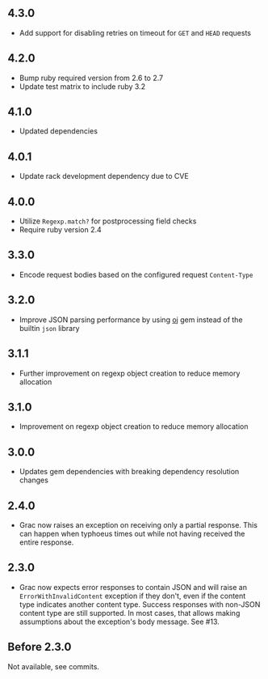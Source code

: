 ## 4.3.0

* Add support for disabling retries on timeout for `GET` and `HEAD` requests

## 4.2.0

* Bump ruby required version from 2.6 to 2.7
* Update test matrix to include ruby 3.2

## 4.1.0

* Updated dependencies

## 4.0.1

* Update rack development dependency due to CVE

## 4.0.0

* Utilize `Regexp.match?` for postprocessing field checks
* Require ruby version 2.4

## 3.3.0

* Encode request bodies based on the configured request `Content-Type`

## 3.2.0

* Improve JSON parsing performance by using [oj](https://github.com/ohler55/oj) gem instead of the builtin `json` library

## 3.1.1

* Further improvement on regexp object creation to reduce memory allocation

## 3.1.0

* Improvement on regexp object creation to reduce memory allocation

## 3.0.0

* Updates gem dependencies with breaking dependency resolution changes

## 2.4.0

* Grac now raises an exception on receiving only a partial response. This can happen when typhoeus times out while not having received the entire response.

## 2.3.0

* Grac now expects error responses to contain JSON and will raise an `ErrorWithInvalidContent` exception if they don't, even if the content type indicates another content type. Success responses with non-JSON content type are still supported. In most cases, that allows making assumptions about the exception's body message. See #13.

## Before 2.3.0

Not available, see commits.
